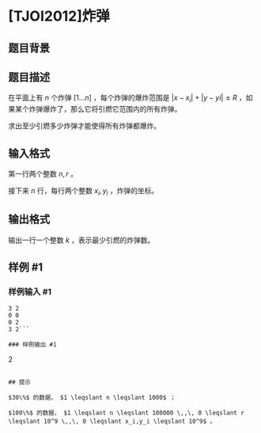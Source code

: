 # [TJOI2012]炸弹

## 题目背景



## 题目描述

在平面上有 $n$ 个炸弹 $[1 \ldots n]$ ，每个炸弹的爆炸范围是 $|x-x_i|+|y-yi| \leqslant R$ ，如果某个炸弹爆炸了，那么它将引燃它范围内的所有炸弹。

求出至少引燃多少炸弹才能使得所有炸弹都爆炸。



## 输入格式

第一行两个整数 $n,r$ 。

接下来 $n$ 行，每行两个整数 $x_i,y_i$ ，炸弹的坐标。


## 输出格式

输出一行一个整数 $k$ ，表示最少引燃的炸弹数。



## 样例 #1

### 样例输入 #1
```
3 2
0 0
0 2
3 2```

### 样例输出 #1

```
2
```

## 提示

$30\%$ 的数据， $1 \leqslant n \leqslant 1000$ ；

$100\%$ 的数据， $1 \leqslant n \leqslant 100000 \,,\, 0 \leqslant r \leqslant 10^9 \,,\, 0 \leqslant x_i,y_i \leqslant 10^9$ 。

